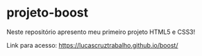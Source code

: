# projeto-boost

Neste repositório apresento meu primeiro projeto HTML5 e CSS3!</p>
Link para acesso:
https://lucascruztrabalho.github.io/boost/
